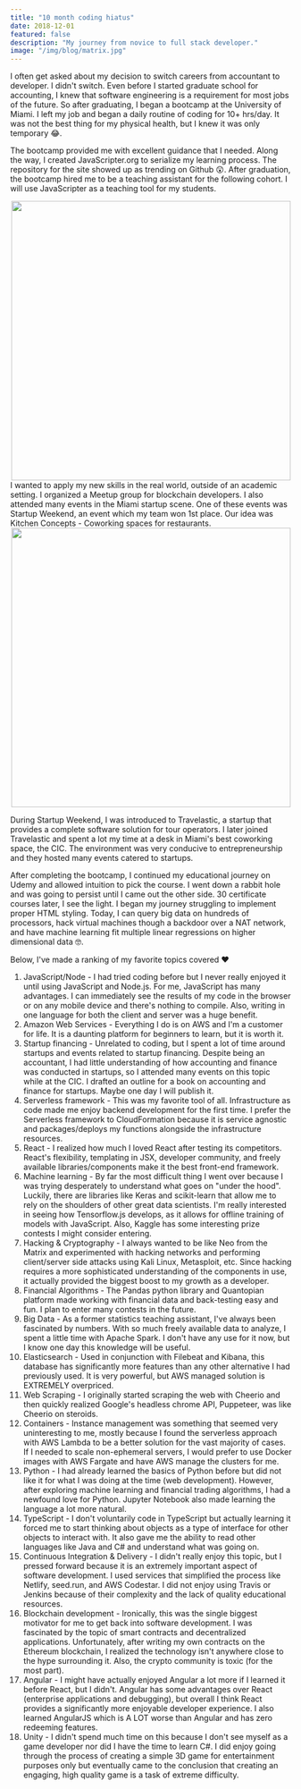 ```yaml
---
title: "10 month coding hiatus"
date: 2018-12-01
featured: false
description: "My journey from novice to full stack developer."
image: "/img/blog/matrix.jpg"
---
```



I often get asked about my decision to switch careers from accountant to developer. I didn't switch. Even before I started graduate school for accounting, I knew that software engineering is a requirement for most jobs of the future. So after graduating, I began a bootcamp at the University of Miami. I left my job and began a daily routine of coding for 10+ hrs/day. It was not the best thing for my physical health, but I knew it was only temporary 😂.

The bootcamp provided me with excellent guidance that I needed. Along the way, I created JavaScripter.org to serialize my learning process. The repository for the site showed up as trending on Github 😲. After graduation, the bootcamp hired me to be a teaching assistant for the following cohort. I will use JavaScripter as a teaching tool for my students.

<div style="text-align:center">
  <img src="/img/blog/bootcamp.jpeg" width="500px">
</div>
I wanted to apply my new skills in the real world, outside of an academic setting. I organized a Meetup group for blockchain developers. I also attended many events in the Miami startup scene. One of these events was Startup Weekend, an event which my team won 1st place. Our idea was Kitchen Concepts - Coworking spaces for restaurants.

<div style="text-align:center">
<img src="/img/blog/startupweekend.jpg" width="500px">
</div>

During Startup Weekend, I was introduced to Travelastic, a startup that provides a complete software solution for tour operators. I later joined Travelastic and spent a lot my time at a desk in Miami's best coworking space, the CIC. The environment was very conducive to entrepreneurship and they hosted many events catered to startups.

After completing the bootcamp, I continued my educational journey on Udemy and allowed intuition to pick the course. I went down a rabbit hole and was going to persist until I came out the other side. 30 certificate courses later, I see the light. I began my journey struggling to implement proper HTML styling. Today, I can query big data on hundreds of processors, hack virtual machines though a backdoor over a NAT network, and have machine learning fit multiple linear regressions on higher dimensional data 🤓.

Below, I've made a ranking of my favorite topics covered ❤️

1. JavaScript/Node - I had tried coding before but I never really enjoyed it until using JavaScript and Node.js. For me, JavaScript has many advantages. I can immediately see the results of my code in the browser or on any mobile device and there's nothing to compile. Also, writing in one language for both the client and server was a huge benefit.
2. Amazon Web Services - Everything I do is on AWS and I'm a customer for life. It is a daunting platform for beginners to learn, but it is worth it.
3. Startup financing - Unrelated to coding, but I spent a lot of time around startups and events related to startup financing. Despite being an accountant, I had little understanding of how accounting and finance was conducted in startups, so I attended many events on this topic while at the CIC. I drafted an outline for a book on accounting and finance for startups. Maybe one day I will publish it.
4. Serverless framework - This was my favorite tool of all. Infrastructure as code made me enjoy backend development for the first time. I prefer the Serverless framework to CloudFormation because it is service agnostic and packages/deploys my functions alongside the infrastructure resources.
5. React - I realized how much I loved React after testing its competitors. React's flexibility, templating in JSX, developer community, and freely available libraries/components make it the best front-end framework.
6. Machine learning - By far the most difficult thing I went over because I was trying desperately to understand what goes on "under the hood". Luckily, there are libraries like Keras and scikit-learn that allow me to rely on the shoulders of other great data scientists. I'm really interested in seeing how Tensorflow.js develops, as it allows for offline training of models with JavaScript. Also, Kaggle has some interesting prize contests I might consider entering.
7. Hacking & Cryptography - I always wanted to be like Neo from the Matrix and experimented with hacking networks and performing client/server side attacks using Kali Linux, Metasploit, etc. Since hacking requires a more sophisticated understanding of the components in use, it actually provided the biggest boost to my growth as a developer.
8. Financial Algorithms - The Pandas python library and Quantopian platform made working with financial data and back-testing easy and fun. I plan to enter many contests in the future.
9. Big Data - As a former statistics teaching assistant, I've always been fascinated by numbers. With so much freely available data to analyze, I spent a little time with Apache Spark. I don't have any use for it now, but I know one day this knowledge will be useful.
10. Elasticsearch - Used in conjunction with Filebeat and Kibana, this database has significantly more features than any other alternative I had previously used. It is very powerful, but AWS managed solution is EXTREMELY overpriced.
11. Web Scraping - I originally started scraping the web with Cheerio and then quickly realized Google's headless chrome API, Puppeteer, was like Cheerio on steroids.
12. Containers - Instance management was something that seemed very uninteresting to me, mostly because I found the serverless approach with AWS Lambda to be a better solution for the vast majority of cases. If I needed to scale non-ephemeral servers, I would prefer to use Docker images with AWS Fargate and have AWS manage the clusters for me.
13. Python - I had already learned the basics of Python before but did not like it for what I was doing at the time (web development). However, after exploring machine learning and financial trading algorithms, I had a newfound love for Python. Jupyter Notebook also made learning the language a lot more natural.
14. TypeScript - I don't voluntarily code in TypeScript but actually learning it forced me to start thinking about objects as a type of interface for other objects to interact with. It also gave me the ability to read other languages like Java and C# and understand what was going on.
15. Continuous Integration & Delivery - I didn't really enjoy this topic, but I pressed forward because it is an extremely important aspect of software development. I used services that simplified the process like Netlify, seed.run, and AWS Codestar. I did not enjoy using Travis or Jenkins because of their complexity and the lack of quality educational resources.
16. Blockchain development - Ironically, this was the single biggest motivator for me to get back into software development. I was fascinated by the topic of smart contracts and decentralized applications. Unfortunately, after writing my own contracts on the Ethereum blockchain, I realized the technology isn't anywhere close to the hype surrounding it. Also, the crypto community is toxic (for the most part).
17. Angular - I might have actually enjoyed Angular a lot more if I learned it before React, but I didn't. Angular has some advantages over React (enterprise applications and debugging), but overall I think React provides a significantly more enjoyable developer experience. I also learned AngularJS which is A LOT worse than Angular and has zero redeeming features.
18. Unity - I didn't spend much time on this because I don't see myself as a game developer nor did I have the time to learn C#. I did enjoy going through the process of creating a simple 3D game for entertainment purposes only but eventually came to the conclusion that creating an engaging, high quality game is a task of extreme difficulty.